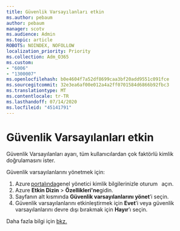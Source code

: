```yaml
---
title: Güvenlik Varsayılanları etkin
ms.author: pebaum
author: pebaum
manager: scotv
ms.audience: Admin
ms.topic: article
ROBOTS: NOINDEX, NOFOLLOW
localization_priority: Priority
ms.collection: Adm_O365
ms.custom:
- "6006"
- "1300007"
ms.openlocfilehash: b0e4604f7a52df8699caa3bf20add9551c091fce
ms.sourcegitcommit: 32e3ea6af00e012a4a2ff0701584d6866b92fbc3
ms.translationtype: MT
ms.contentlocale: tr-TR
ms.lasthandoff: 07/14/2020
ms.locfileid: "45141791"
---
```

# <a name="security-defaults-is-enabled"></a>Güvenlik Varsayılanları etkin

Güvenlik Varsayılanları ayarı, tüm kullanıcılardan çok faktörlü kimlik doğrulamasını ister.

Güvenlik varsayılanlarını yönetmek için:

1. Azure [portalında](https://ms.portal.azure.com/)genel yönetici kimlik bilgilerinizle oturum   açın.
2. Azure **Etkin Dizin**  >  **Özellikleri'ne**gidin.
3. Sayfanın alt kısmında **Güvenlik varsayılanlarını yönet**’i seçin.
4. Güvenlik varsayılanlarını etkinleştirmek için **Evet**’i veya güvenlik varsayılanlarını devre dışı bırakmak için **Hayır**’ı seçin.

Daha fazla bilgi için [bkz.](https://docs.microsoft.com/azure/active-directory/fundamentals/concept-fundamentals-security-defaults)